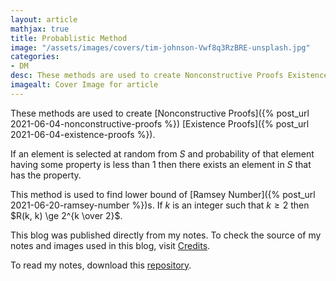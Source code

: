```yaml
---
layout: article
mathjax: true
title: Probablistic Method
image: "/assets/images/covers/tim-johnson-Vwf8q3RzBRE-unsplash.jpg"
categories:
- DM
desc: These methods are used to create Nonconstructive Proofs Existence Proofs. 
imagealt: Cover Image for article
---
```


These methods are used to create [Nonconstructive Proofs]({% post_url 2021-06-04-nonconstructive-proofs %}) [Existence Proofs]({% post_url 2021-06-04-existence-proofs %}).

If an element is selected at random from $S$ and probability of that element having some property is less than 1 then there exists an element in $S$ that has the property.

























































































































































































































































































































































































































This method is used to find lower bound of [Ramsey Number]({% post_url 2021-06-20-ramsey-number %})s.
If $k$ is an integer such that $k \ge 2$ then $R(k, k) \ge 2^{k \over 2}$.

























































































































































































































































































































































































































This blog was published directly from my notes.
To check the source of my notes and images used in this blog, visit <a href="/credits.html" target="_blank">Credits</a>.

To read my notes, download this <a href="https://github.com/bovem/CS" target="blank">repository</a>.